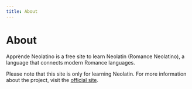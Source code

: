 ```yaml
---
title: About
---
```


# About

Apprènde Neolatino is a free site to learn Neolatin (Romance Neolatino), a language that connects modern Romance languages. 

Please note that this site is only for learning Neolatin. For more information about the project, visit the [official site](https://neolatino.eu).
